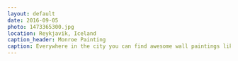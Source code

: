 ```yaml
---
layout: default
date: 2016-09-05
photo: 1473365300.jpg
location: Reykjavik, Iceland
caption_header: Monroe Painting
caption: Everywhere in the city you can find awesome wall paintings like this of a woman painting Marylin Monroe. Me? I was just hungry.
---
```

